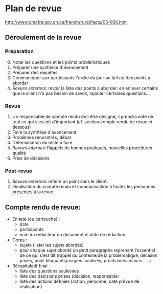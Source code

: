 Plan de revue
=============

http://www.omafra.gov.on.ca/french/rural/facts/05-036.htm

Déroulement de la revue
-----------------------

### Préparation ###
0. Noter les questions et les points problématiques
0. Préparer une synthèse d'avancement
0. Préparer des requêtes
1. Communiquer aux participants l'ordre du jour ou la liste des points à aborder
2. *Revues externes:* revoir la liste des points à aborder: en enlever certains que le client n'a pas besoin de savoir, rajouter certaines questions...

### Revue ###
1. Un responsable de compte rendu doit être désigné, il prendra note de tout ce qui s'est dit d'important (cf. section compte rendu de revue ci-dessous)
2. Faire la synthèse d'avancement
3. Problèmes rencontrés, débat
4. Détermination du reste à faire
5. *Revues internes:* Rappels de bonnes pratiques, nouvelles procédures qualité
6. Prise de décisions

### Post-revue ###
1. *Revues externes:* refaire un point sans le client.
2. Finalisation du compte rendu et communication à toutes les personnes présentes à la revue


Compte rendu de revue:
----------------------
- En tete (ou cartouche) : 
    - date
    - participants
    - nom du rédacteur du document et date de rédaction 
- Corps :
    * sujets (lister les sujets abordés) 
    * pour chaque sujet abordé un petit paragraphe reprenant l'essentiel de ce qui s'est dit (rappel du contexte/de la problematique, décision prises, point bloquants/risques soulevés, prochaines actions......) 
- Récapitulatif final : 
    * liste des questions soulevées 
    * liste des décisions prises (décision, responsable) 
    * liste des actions définies (action, personne, date prévue de réalisation) 



